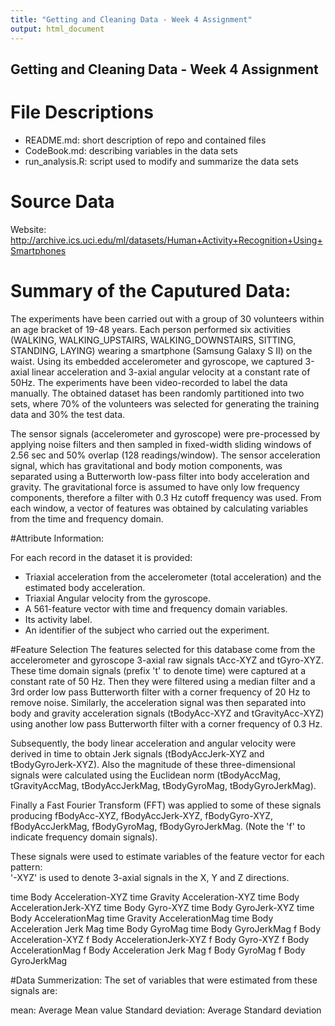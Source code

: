 ```yaml
---
title: "Getting and Cleaning Data - Week 4 Assignment"
output: html_document
---
```


## Getting and Cleaning Data - Week 4 Assignment

# File Descriptions
* README.md: short description of repo and contained files
* CodeBook.md: describing variables in the data sets
* run_analysis.R: script used to modify and summarize the data sets

# Source Data
Website: http://archive.ics.uci.edu/ml/datasets/Human+Activity+Recognition+Using+Smartphones

# Summary of the Caputured Data:
The experiments have been carried out with a group of 30 volunteers within an age bracket of 19-48 years. Each person performed six activities (WALKING, WALKING_UPSTAIRS, WALKING_DOWNSTAIRS, SITTING, STANDING, LAYING) wearing a smartphone (Samsung Galaxy S II) on the waist. Using its embedded accelerometer and gyroscope, we captured 3-axial linear acceleration and 3-axial angular velocity at a constant rate of 50Hz. The experiments have been video-recorded to label the data manually. The obtained dataset has been randomly partitioned into two sets, where 70% of the volunteers was selected for generating the training data and 30% the test data. 

The sensor signals (accelerometer and gyroscope) were pre-processed by applying noise filters and then sampled in fixed-width sliding windows of 2.56 sec and 50% overlap (128 readings/window). The sensor acceleration signal, which has gravitational and body motion components, was separated using a Butterworth low-pass filter into body acceleration and gravity. The gravitational force is assumed to have only low frequency components, therefore a filter with 0.3 Hz cutoff frequency was used. From each window, a vector of features was obtained by calculating variables from the time and frequency domain.


#Attribute Information:

For each record in the dataset it is provided: 
* Triaxial acceleration from the accelerometer (total acceleration) and the estimated body acceleration. 
* Triaxial Angular velocity from the gyroscope. 
* A 561-feature vector with time and frequency domain variables. 
* Its activity label. 
* An identifier of the subject who carried out the experiment.

#Feature Selection
The features selected for this database come from the accelerometer and gyroscope 3-axial raw signals tAcc-XYZ and tGyro-XYZ. These time domain signals (prefix 't' to denote time) were captured at a constant rate of 50 Hz. Then they were filtered using a median filter and a 3rd order low pass Butterworth filter with a corner frequency of 20 Hz to remove noise. Similarly, the acceleration signal was then separated into body and gravity acceleration signals (tBodyAcc-XYZ and tGravityAcc-XYZ) using another low pass Butterworth filter with a corner frequency of 0.3 Hz. 

Subsequently, the body linear acceleration and angular velocity were derived in time to obtain Jerk signals (tBodyAccJerk-XYZ and tBodyGyroJerk-XYZ). Also the magnitude of these three-dimensional signals were calculated using the Euclidean norm (tBodyAccMag, tGravityAccMag, tBodyAccJerkMag, tBodyGyroMag, tBodyGyroJerkMag). 

Finally a Fast Fourier Transform (FFT) was applied to some of these signals producing fBodyAcc-XYZ, fBodyAccJerk-XYZ, fBodyGyro-XYZ, fBodyAccJerkMag, fBodyGyroMag, fBodyGyroJerkMag. (Note the 'f' to indicate frequency domain signals). 

These signals were used to estimate variables of the feature vector for each pattern:  
'-XYZ' is used to denote 3-axial signals in the X, Y and Z directions.

time Body Acceleration-XYZ
time Gravity Acceleration-XYZ
time Body AccelerationJerk-XYZ
time Body Gyro-XYZ
time Body GyroJerk-XYZ
time Body AccelerationMag
time Gravity AccelerationMag
time Body Acceleration Jerk Mag 
time Body GyroMag
time Body GyroJerkMag
f Body Acceleration-XYZ
f Body AccelerationJerk-XYZ
f Body Gyro-XYZ
f Body AccelerationMag
f Body Acceleration Jerk Mag 
f Body GyroMag
f Body GyroJerkMag

#Data Summerization:
The set of variables that were estimated from these signals are: 

mean: Average Mean value
Standard deviation: Average Standard deviation
